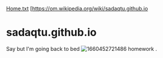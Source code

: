 [Home.txt](https://github.com/sadaqtu/sadaqtu.github.io/files/9595562/Home.txt)
[https://om.wikipedia.org/wiki/sadaqtu.github.io
# sadaqtu.github.io
Say but I'm going back to bed
![1660452721486](https://user-images.githubusercontent.com/111323368/190932917-d0ee5138-1da9-4f58-abc2-32bc03d847ba.png)
<a half="html/about.html">homework</a>
.
